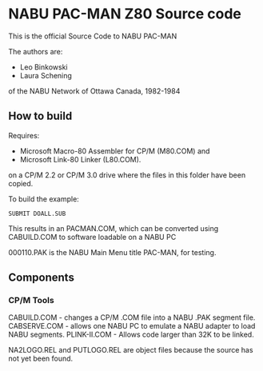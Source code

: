 # NABU PAC-MAN Z80 Source code

This is the official Source Code to NABU PAC-MAN 

The authors are:

- Leo Binkowski
- Laura Schening

of the NABU Network of Ottawa Canada, 1982-1984

## How to build

Requires:
- Microsoft Macro-80 Assembler for CP/M (M80.COM) and
- Microsoft Link-80 Linker (L80.COM).

on a CP/M 2.2 or CP/M 3.0 drive where the files in this folder have been copied.

To build the example:

`SUBMIT DOALL.SUB`

This results in an PACMAN.COM, which can be converted using CABUILD.COM to software loadable on a NABU PC

000110.PAK is the NABU Main Menu title PAC-MAN, for testing.

## Components

### CP/M Tools

CABUILD.COM - changes a CP/M .COM file into a NABU .PAK segment file.
CABSERVE.COM - allows one NABU PC to emulate a NABU adapter to load NABU segments.
PLINK-II.COM - Allows code larger than 32K to be linked.

NA2LOGO.REL and PUTLOGO.REL are object files because the source has not yet been found.

